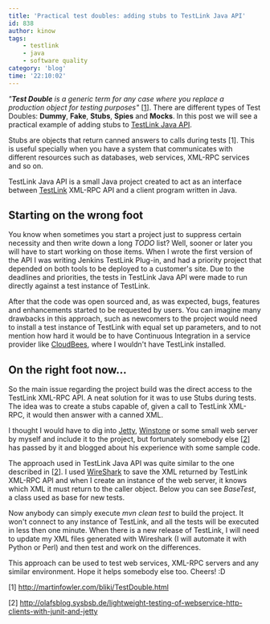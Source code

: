 ```yaml
---
title: 'Practical test doubles: adding stubs to TestLink Java API'
id: 838
author: kinow
tags: 
    - testlink
    - java
    - software quality
category: 'blog'
time: '22:10:02'
---
```

<p><em>"<strong>Test Double</strong> is a generic term for any case where you replace a production object for testing purposes"</em> [<a href="#1">1</a>]. There are different types of Test Doubles: <strong>Dummy</strong>, <strong>Fake</strong>, <strong>Stubs</strong>, <strong>Spies</strong> and <strong>Mocks</strong>. In this post we will see a practical example of adding stubs to <a href="testlinkjavaapi.sourceforge.net" title="TestLink Java API">TestLink Java API</a>.</p>

<p>Stubs are objects that return canned answers to calls during tests [1]. This is useful specially when you have a system that communicates with different resources such as databases, web services, XML-RPC services and so on.</p>

<p>TestLink Java API is a small Java project created to act as an interface between <a href="http://www.teamst.org" title="TestLink">TestLink</a> XML-RPC API and a client program written in Java.</p> 

<!--more-->

<h2>Starting on the wrong foot</h2>

<p>You know when sometimes you start a project just to suppress certain necessity and then write down a long <em>TODO</em> list? Well, sooner or later you will have to start working on those items. When I wrote the first version of the API I was writing Jenkins TestLink Plug-in, and had a priority project that depended on both tools to be deployed to a customer's site. Due to the deadlines and priorities, the tests in TestLink Java API were made to run directly against a test instance of TestLink.</p>

<p>After that the code was open sourced and, as was expected, bugs, features and enhancements started to be requested by users. You can imagine many drawbacks in this approach, such as newcomers to the project would need to install a test instance of TestLink with equal set up parameters, and to not mention how hard it would be to have Continuous Integration in a service provider like <a href="http://www.cloudbees.com" title="CloudBees">CloudBees</a>, where I wouldn't have TestLink installed.</p>

<h2>On the right foot now...</h2>

<p>So the main issue regarding the project build was the direct access to the TestLink XML-RPC API. A neat solution for it was to use Stubs during tests. The idea was to create a stubs capable of, given a call to TestLink XML-RPC, it would then answer with a canned XML.</p>

<p>I thought I would have to dig into <a href="http://www.mortbay.org/" title="Jetty">Jetty</a>, <a href="http://winstone.sourceforge.net/" title="Winstone">Winstone</a> or some small web server by myself and include it to the project, but fortunately somebody else [<a href="#2">2</a>] has passed by it and blogged about his experience with some sample code.</p>

<p>The approach used in TestLink Java API was quite similar to the one described in [<a href="#2">2</a>]. I used <a href="http://www.wireshark.org/" title="WireShark">WireShark</a> to save the XML returned by TestLink XML-RPC API and when I create an instance of the web server, it knows which XML it must return to the caller object. Below you can see <em>BaseTest</em>, a class used as base for new tests.</p>

<script src="https://gist.github.com/1308128.js"> </script>

<p>Now anybody can simply execute <em>mvn clean test</em> to build the project. It won't connect to any instance of TestLink, and all the tests will be executed in less then one minute. When there is a new release of TestLink, I will need to update my XML files generated with Wireshark (I will automate it with Python or Perl) and then test and work on the differences.</p>

<p>This approach can be used to test web services, XML-RPC servers and any similar environment. Hope it helps somebody else too. Cheers! :D</p>

<p><a name="1">[1]</a> <a href="http://martinfowler.com/bliki/TestDouble.html">http://martinfowler.com/bliki/TestDouble.html</a></p>

<p><a name="2">[2]</a> <a href="http://olafsblog.sysbsb.de/lightweight-testing-of-webservice-http-clients-with-junit-and-jetty/trackback/">http://olafsblog.sysbsb.de/lightweight-testing-of-webservice-http-clients-with-junit-and-jetty</a></p>
